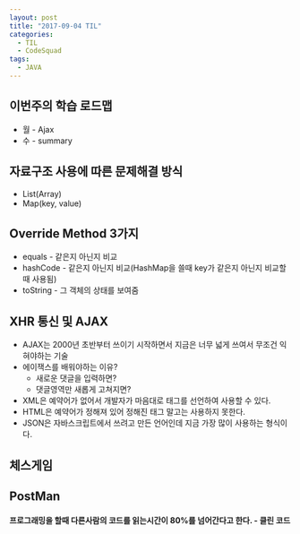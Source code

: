 ```yaml
---
layout: post
title: "2017-09-04 TIL"
categories:
  - TIL
  - CodeSquad
tags:
  - JAVA
---
```


## 이번주의 학습 로드맵
* 월 - Ajax
* 수 - summary

## 자료구조 사용에 따른 문제해결 방식
* List(Array)
* Map(key, value)

## Override Method 3가지
* equals  - 같은지 아닌지 비교
* hashCode - 같은지 아닌지 비교(HashMap을 쓸때 key가 같은지 아닌지 비교할때 사용됨)
* toString - 그 객체의 상태를 보여줌

## XHR 통신 및 AJAX
* AJAX는 2000년 초반부터 쓰이기 시작하면서 지금은 너무 넓게 쓰여서 무조건 익혀야하는 기술
* 에이잭스를 배워야하는 이유?
  * 새로운 댓글을 입력하면?
  * 댓글영역만 새롭게 고쳐지면?
* XML은 예약어가 없어서 개발자가 마음대로 태그를 선언하여 사용할 수 있다.
* HTML은 예약어가 정해져 있어 정해진 태그 말고는 사용하지 못한다.
* JSON은 자바스크립트에서 쓰려고 만든 언어인데 지금 가장 많이 사용하는 형식이다.


## 체스게임


## PostMan

#### 프로그래밍을 할때 다른사람의 코드를 읽는시간이 80%를 넘어간다고 한다. - 클린 코드
